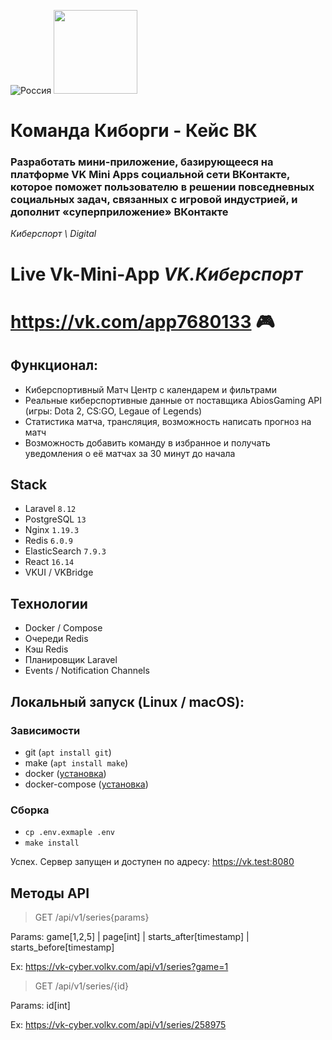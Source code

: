 ![Россия](https://leadersofdigital.ru/89e34a592e531d209b4a83f1fb649425.svg)
[<img width="134" src="https://vk.com/images/apps/mini_apps/vk_mini_apps_logo.svg">](https://vk.com/services) 

# Команда Киборги - Кейс ВК

### Разработать мини-приложение, базирующееся на платформе VK Mini Apps социальной сети ВКонтакте, которое поможет пользователю в решении повседневных социальных задач, связанных с игровой индустрией, и дополнит «суперприложение» ВКонтакте
_Киберспорт \\ Digital_

# Live Vk-Mini-App *VK.Киберспорт* 
# https://vk.com/app7680133 🎮

## Функционал:

* Киберспортивный Матч Центр с календарем и фильтрами
* Реальные киберспортивные данные от поставщика AbiosGaming API (игры: Dota 2, CS:GO, Legaue of Legends)
* Статистика матча, трансляция, возможность написать прогноз на матч
* Возможность добавить команду в избранное и получать уведомления о её матчах за 30 минут до начала

## Stack

* Laravel `8.12`
* PostgreSQL `13`
* Nginx `1.19.3`
* Redis `6.0.9`
* ElasticSearch `7.9.3`
* React `16.14`
* VKUI / VKBridge

## Технологии

* Docker / Compose
* Очереди Redis
* Кэш Redis
* Планировщик Laravel
* Events / Notification Channels

## Локальный запуск (Linux / macOS):
### Зависимости
* git (`apt install git`)
* make (`apt install make`)
* docker ([установка](https://docs.docker.com/engine/install/))
* docker-compose ([установка](https://docs.docker.com/compose/install/))

### Сборка
* `cp .env.exmaple .env`
* `make install`

Успех. Сервер запущен и доступен по адресу: https://vk.test:8080


## Методы API

> GET /api/v1/series{params} 

Params: game[1,2,5] | page[int] | starts_after[timestamp] | starts_before[timestamp]

Ex: https://vk-cyber.volkv.com/api/v1/series?game=1

> GET /api/v1/series/{id}

Params: id[int]

Ex: https://vk-cyber.volkv.com/api/v1/series/258975
